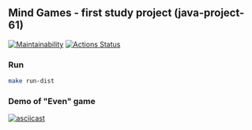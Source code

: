 ## Mind Games - first study project  (java-project-61)

[![Maintainability](https://api.codeclimate.com/v1/badges/3d4ce6a1089987eda475/maintainability)](https://codeclimate.com/github/evil-face/java-project-61/maintainability)
[![Actions Status](https://github.com/evil-face/java-project-61/workflows/hexlet-check/badge.svg)](https://github.com/evil-face/java-project-61/actions)

### Run
```sh
make run-dist
```
### Demo of "Even" game
[![asciicast](https://asciinema.org/a/51jR49iM4XzbsSW4E1u8wvuJY.svg)](https://asciinema.org/a/51jR49iM4XzbsSW4E1u8wvuJY)
